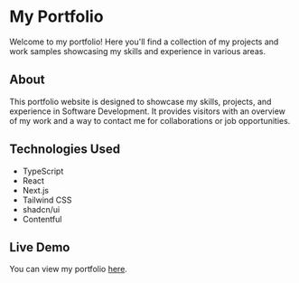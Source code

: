 # My Portfolio

Welcome to my portfolio! Here you'll find a collection of my projects and work samples showcasing my skills and experience in various areas.

## About

This portfolio website is designed to showcase my skills, projects, and experience in Software Development. It provides visitors with an overview of my work and a way to contact me for collaborations or job opportunities.

## Technologies Used

- TypeScript
- React
- Next.js
- Tailwind CSS
- shadcn/ui
- Contentful

## Live Demo

You can view my portfolio [here](https://jcbolito.vercel.app/).
